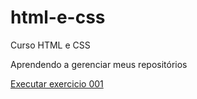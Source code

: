 # html-e-css
 Curso HTML e CSS

Aprendendo a gerenciar meus repositórios

<a href="https://gustavostb24.github.io/html-e-css/exercicios/ex001/index.html">Executar exercicio 001</a>
